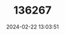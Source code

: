 ---
title: "136267"
category: "Cryptotis medellinia"
draft: false
date: 2024-02-22 13:03:51
languages:
  English: ["Medellín Small-eared Shrew"]
---